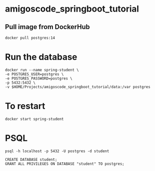 # amigoscode_springboot_tutorial

## Pull image from DockerHub
```
docker pull postgres:14
```

# Run the database
```
docker run --name spring-student \
-e POSTGRES_USER=postgres \
-e POSTGRES_PASSWORD=postgres \
-p 5432:5432 \
-v $HOME/Projects/amigoscode_springboot_tutorial/data:/var postgres
```

# To restart
```
docker start spring-student
```

# PSQL
```
psql -h localhost -p 5432 -U postgres -d student

CREATE DATABASE student;
GRANT ALL PRIVILEGES ON DATABASE "student" TO postgres;
```
